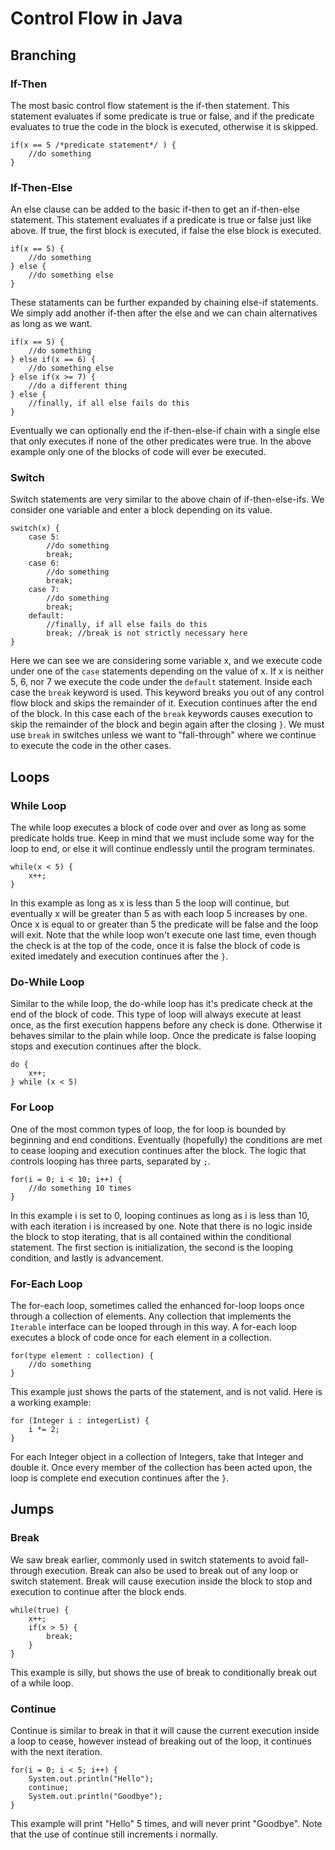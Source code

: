 # Control Flow in Java
## Branching
### If-Then
The most basic control flow statement is the if-then statement. This statement evaluates if some predicate is true or false, and if the predicate evaluates to true the code in the block is executed, otherwise it is skipped.
```
if(x == 5 /*predicate statement*/ ) {
    //do something
}
```

### If-Then-Else
An else clause can be added to the basic if-then to get an if-then-else statement. This statement evaluates if a predicate is true or false just like above. If true, the first block is executed, if false the else block is executed.
```
if(x == 5) {
    //do something
} else {
    //do something else
}
```
These stataments can be further expanded by chaining else-if statements. We simply add another if-then after the else and we can chain alternatives as long as we want.
```
if(x == 5) {
    //do something
} else if(x == 6) {
    //do something else
} else if(x >= 7) {
    //do a different thing
} else {
    //finally, if all else fails do this
}
```
Eventually we can optionally end the if-then-else-if chain with a single else that only executes if none of the other predicates were true. In the above example only one of the blocks of code will ever be executed.

### Switch
Switch statements are very similar to the above chain of if-then-else-ifs. We consider one variable and enter a block depending on its value.
```
switch(x) {
    case 5:
        //do something
        break;
    case 6:
        //do something
        break;
    case 7:
        //do something
        break;
    default:
        //finally, if all else fails do this
        break; //break is not strictly necessary here
}
```
Here we can see we are considering some variable x, and we execute code under one of the `case` statements depending on the value of x. If x is neither 5, 6, nor 7 we execute the code under the `default` statement. Inside each case the `break` keyword is used. This keyword breaks you out of any control flow block and skips the remainder of it. Execution continues after the end of the block. In this case each of the `break` keywords causes execution to skip the remainder of the block and begin again after the closing `}`. We must use `break` in switches unless we want to "fall-through" where we continue to execute the code in the other cases.

## Loops
### While Loop
The while loop executes a block of code over and over as long as some predicate holds true. Keep in mind that we must include some way for the loop to end, or else it will continue endlessly until the program terminates.
```
while(x < 5) {
    x++;
}
```
In this example as long as x is less than 5 the loop will continue, but eventually x will be greater than 5 as with each loop 5 increases by one. Once x is equal to or greater than 5 the predicate will be false and the loop will exit. Note that the while loop won't execute one last time, even though the check is at the top of the code, once it is false the block of code is exited imedately and execution continues after the `}`.

### Do-While Loop
Similar to the while loop, the do-while loop has it's predicate check at the end of the block of code. This type of loop will always execute at least once, as the first execution happens before any check is done. Otherwise it behaves similar to the plain while loop. Once the predicate is false looping stops and execution continues after the block.
```
do {
    x++;
} while (x < 5)
```

### For Loop
One of the most common types of loop, the for loop is bounded by beginning and end conditions. Eventually (hopefully) the conditions are met to cease looping and execution continues after the block. The logic that controls looping has three parts, separated by `;`. 
```
for(i = 0; i < 10; i++) {
    //do something 10 times
}
```
In this example i is set to 0, looping continues as long as i is less than 10, with each iteration i is increased by one. Note that there is no logic inside the block to stop iterating, that is all contained within the conditional statement. The first section is initialization, the second is the looping condition, and lastly is advancement.

### For-Each Loop
The for-each loop, sometimes called the enhanced for-loop loops once through a collection of elements. Any collection that implements the `Iterable` interface can be looped through in this way. A for-each loop executes a block of code once for each element in a collection.
```
for(type element : collection) {
    //do something
}
```
This example just shows the parts of the statement, and is not valid. Here is a working example:
```
for (Integer i : integerList) {
    i *= 2;
}
```
For each Integer object in a collection of Integers, take that Integer and double it. Once every member of the collection has been acted upon, the loop is complete end execution continues after the `}`.

## Jumps
### Break
We saw break earlier, commonly used in switch statements to avoid fall-through execution. Break can also be used to break out of any loop or switch statement. Break will cause execution inside the block to stop and execution to continue after the block ends.
```
while(true) {
    x++;
    if(x > 5) {
        break;
    }
}
```
This example is silly, but shows the use of break to conditionally break out of a while loop.

### Continue
Continue is similar to break in that it will cause the current execution inside a loop to cease, however instead of breaking out of the loop, it continues with the next iteration.
```
for(i = 0; i < 5; i++) {
    System.out.println("Hello");
    continue;
    System.out.println("Goodbye");
}
```
This example will print "Hello" 5 times, and will never print "Goodbye". Note that the use of continue still increments i normally.
